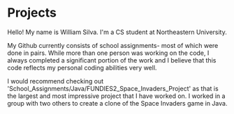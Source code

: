 Projects
========

Hello! My name is William Silva. I'm a CS student at Northeastern University.

My Github currently consists of school assignments- most of which were done in pairs. While more than one 
person was working on the code, I always completed a significant portion of the work and I believe that
this code reflects my personal coding abilities very well.

I would recommend checking out 'School_Assignments/Java/FUNDIES2_Space_Invaders_Project' as that is the
largest and most impressive project that I have worked on. I worked in a group with two others to
create a clone of the Space Invaders game in Java.